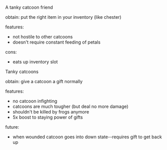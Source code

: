 A tanky catcoon friend

obtain: put the right item in your inventory (like chester)

features:
- not hostile to other catcoons
- doesn't require constant feeding of petals

cons:
- eats up inventory slot



Tanky catcoons

obtain: give a catcoon a gift normally

features:
- no catcoon infighting
- catcoons are much tougher (but deal no more damage)
- shouldn't be killed by frogs anymore
- 5x boost to staying power of gifts

future:
- when wounded catcoon goes into down state--requires gift to get back up

